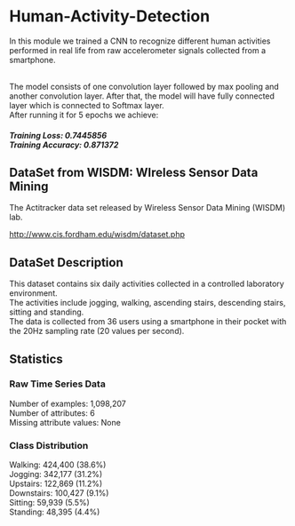 # Human-Activity-Detection

 In this module we trained a CNN to recognize different human activities performed in real life from raw accelerometer signals collected from a smartphone. 
 
<br/> The model consists of one convolution layer followed by max pooling and another convolution layer. After that, the model will have fully connected layer which is connected to Softmax layer.  <br/> After running it for 5 epochs we  achieve: <br/> 
 
##### Training Loss:  0.7445856 <br/> Training Accuracy:  0.871372 

## DataSet from WISDM: WIreless Sensor Data Mining
The Actitracker data set released by Wireless Sensor Data Mining (WISDM) lab. 

http://www.cis.fordham.edu/wisdm/dataset.php

## DataSet Description 

This dataset contains six daily activities collected in a controlled laboratory environment. <br/>
The activities include jogging, walking, ascending stairs, descending stairs, sitting and standing. <br/>
The data is collected from 36 users using a smartphone in their pocket with the 20Hz sampling rate (20 values per second). <br/>

## Statistics
### Raw Time Series Data

Number of examples: 1,098,207 <br/>
Number of attributes: 6 <br/>
Missing attribute values: None <br/>

### Class Distribution <br/>
Walking: 424,400 (38.6%) <br/>
Jogging: 342,177 (31.2%) <br/>
Upstairs: 122,869 (11.2%) <br/>
Downstairs: 100,427 (9.1%) <br/>
Sitting: 59,939 (5.5%) <br/>
Standing: 48,395 (4.4%) <br/>
